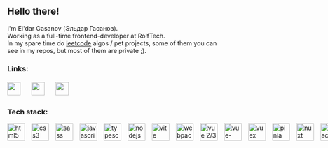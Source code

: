 ## **Hello there!**

I'm El'dar Gasanov (Эльдар Гасанов).  
Working as a full-time frontend-developer at RolfTech.  
In my spare time do [leetcode](https://leetcode.com) algos / pet projects, some of them you can see in my repos, but most of them are private ;).

### Links:

<div style="display: grid; grid-template: repeat(auto-fill, 40px) / repeat(auto-fill, 40px); align-items: center; gap: 15px;">
  <a href="https://t.me/Kryst4l320">
    <img src="https://upload.wikimedia.org/wikipedia/commons/8/82/Telegram_logo.svg" height="30px">
  </a> 
  <a href="https://leetcode.com/hrustalq/">
    <img src="https://upload.wikimedia.org/wikipedia/commons/1/19/LeetCode_logo_black.png" height="30px">
  </a>
  <a href="https://hh.ru/resume/7ddef52fff0bc328740039ed1f5a306c6b4b54">
    <img src="https://upload.wikimedia.org/wikipedia/commons/7/79/HeadHunter_logo.png" height="30px">
  </a>
</div>

### Tech stack:

<div style="display: flex; grid-template: repeat(auto-fill, 40px) / repeat(auto-fill, 40px); align-items: center; gap: 15px;">
  <img src="https://upload.wikimedia.org/wikipedia/commons/3/38/HTML5_Badge.svg" title="html5" height="40px">
  <img src="https://upload.wikimedia.org/wikipedia/commons/6/62/CSS3_logo.svg" height="40px;" title="css3" height="40px">
  <img src="https://upload.wikimedia.org/wikipedia/commons/thumb/9/96/Sass_Logo_Color.svg/1280px-Sass_Logo_Color.svg.png" title="sass" height="40px">
  <img src="https://upload.wikimedia.org/wikipedia/commons/6/6a/JavaScript-logo.png" title="javascript" height="40px">
  <img src="https://upload.wikimedia.org/wikipedia/commons/4/4c/Typescript_logo_2020.svg" title="typescript" height="40px">
  <img src="https://seeklogo.com/images/N/nodejs-logo-FBE122E377-seeklogo.com.png" title="nodejs" height="40px">
  <img src="https://upload.wikimedia.org/wikipedia/commons/thumb/f/f1/Vitejs-logo.svg/1039px-Vitejs-logo.svg.png" title="vite" height="40px">
  <img src="https://raw.githubusercontent.com/webpack/media/master/logo/icon-square-big.png" title="webpack" height="40px">
  <img src="https://upload.wikimedia.org/wikipedia/commons/9/95/Vue.js_Logo_2.svg" title="vue 2/3" height="40px">
  <img  src="https://user-images.githubusercontent.com/7110136/29002858-a09570d2-7ab4-11e7-8faa-5dd6d4458b0d.png" title="vue-router" height="40px">
  <img src="https://user-images.githubusercontent.com/7110136/29002857-9e802f08-7ab4-11e7-9c31-604b5d0d0c19.png" title="vuex" height="40px">
  <img src="https://pinia.vuejs.org/logo.svg" title="pinia" height="40px">
  <img src="https://upload.wikimedia.org/wikipedia/commons/a/ae/Nuxt_logo.svg" title="nuxt 2/3" height="40px">
  <img src="https://upload.wikimedia.org/wikipedia/commons/thumb/a/a7/React-icon.svg/539px-React-icon.svg.png" title="react" height="40px">
  <img src="https://creazilla-store.fra1.digitaloceanspaces.com/icons/3219990/nextjs-icon-sm.png" title="nextjs" height="40px">
  <img src="https://cdn.worldvectorlogo.com/logos/redux.svg" title="redux" height="40px">
  <img src="https://cdn.freebiesupply.com/logos/large/2x/jest-logo-png-transparent.png" title="jest" height="40px">
  <img src="https://uxwing.com/wp-content/themes/uxwing/download/brands-and-social-media/pwa-icon.png" title="pwa" height="40px">
</div>
